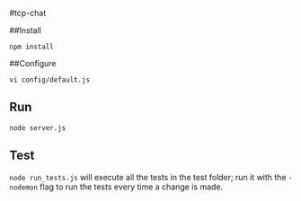 #tcp-chat

##Install

`npm install`

##Configure

`vi config/default.js`

## Run

`node server.js`

## Test

`node run_tests.js` will execute all the tests in the test folder; run it with the `-nodemon` flag to run the tests every time a change is made.
